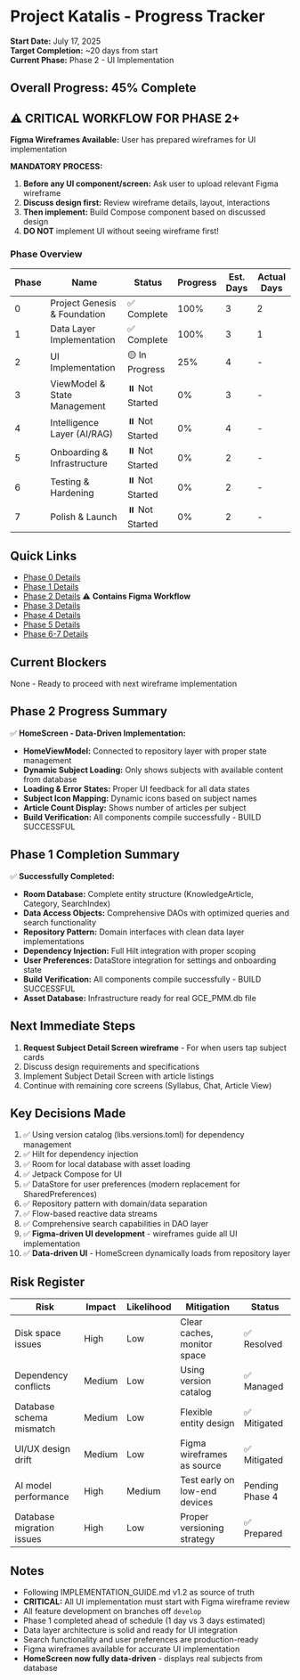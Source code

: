 # Project Katalis - Progress Tracker

**Start Date:** July 17, 2025  
**Target Completion:** ~20 days from start  
**Current Phase:** Phase 2 - UI Implementation

## Overall Progress: 45% Complete

## ⚠️ CRITICAL WORKFLOW FOR PHASE 2+

**Figma Wireframes Available:** User has prepared wireframes for UI implementation

**MANDATORY PROCESS:**

1. **Before any UI component/screen:** Ask user to upload relevant Figma wireframe
2. **Discuss design first:** Review wireframe details, layout, interactions
3. **Then implement:** Build Compose component based on discussed design
4. **DO NOT** implement UI without seeing wireframe first!

### Phase Overview

| Phase | Name                         | Status         | Progress | Est. Days | Actual Days |
|-------|------------------------------|----------------|----------|-----------|-------------|
| 0     | Project Genesis & Foundation | ✅ Complete     | 100%     | 3         | 2           |
| 1     | Data Layer Implementation    | ✅ Complete     | 100%     | 3         | 1           |
| 2     | UI Implementation            | 🟡 In Progress | 25%      | 4         | -           |
| 3     | ViewModel & State Management | ⏸️ Not Started | 0%       | 3         | -           |
| 4     | Intelligence Layer (AI/RAG)  | ⏸️ Not Started | 0%       | 4         | -           |
| 5     | Onboarding & Infrastructure  | ⏸️ Not Started | 0%       | 2         | -           |
| 6     | Testing & Hardening          | ⏸️ Not Started | 0%       | 2         | -           |
| 7     | Polish & Launch              | ⏸️ Not Started | 0%       | 2         | -           |

## Quick Links

- [Phase 0 Details](./docs/PHASE_0_FOUNDATION.md)
- [Phase 1 Details](./docs/PHASE_1_DATA_LAYER.md)
- [Phase 2 Details](./docs/PHASE_2_UI.md) ⚠️ **Contains Figma Workflow**
- [Phase 3 Details](./docs/PHASE_3_VIEWMODELS.md)
- [Phase 4 Details](./docs/PHASE_4_AI.md)
- [Phase 5 Details](./docs/PHASE_5_ONBOARDING.md)
- [Phase 6-7 Details](./docs/PHASE_6_7_LAUNCH.md)

## Current Blockers

None - Ready to proceed with next wireframe implementation

## Phase 2 Progress Summary

✅ **HomeScreen - Data-Driven Implementation:**

- **HomeViewModel:** Connected to repository layer with proper state management
- **Dynamic Subject Loading:** Only shows subjects with available content from database
- **Loading & Error States:** Proper UI feedback for all data states
- **Subject Icon Mapping:** Dynamic icons based on subject names
- **Article Count Display:** Shows number of articles per subject
- **Build Verification:** All components compile successfully - BUILD SUCCESSFUL

## Phase 1 Completion Summary

✅ **Successfully Completed:**

- **Room Database:** Complete entity structure (KnowledgeArticle, Category, SearchIndex)
- **Data Access Objects:** Comprehensive DAOs with optimized queries and search functionality
- **Repository Pattern:** Domain interfaces with clean data layer implementations
- **Dependency Injection:** Full Hilt integration with proper scoping
- **User Preferences:** DataStore integration for settings and onboarding state
- **Build Verification:** All components compile successfully - BUILD SUCCESSFUL
- **Asset Database:** Infrastructure ready for real GCE_PMM.db file

## Next Immediate Steps

1. **Request Subject Detail Screen wireframe** - For when users tap subject cards
2. Discuss design requirements and specifications
3. Implement Subject Detail Screen with article listings
4. Continue with remaining core screens (Syllabus, Chat, Article View)

## Key Decisions Made

1. ✅ Using version catalog (libs.versions.toml) for dependency management
2. ✅ Hilt for dependency injection
3. ✅ Room for local database with asset loading
4. ✅ Jetpack Compose for UI
5. ✅ DataStore for user preferences (modern replacement for SharedPreferences)
6. ✅ Repository pattern with domain/data separation
7. ✅ Flow-based reactive data streams
8. ✅ Comprehensive search capabilities in DAO layer
9. ✅ **Figma-driven UI development** - wireframes guide all UI implementation
10. ✅ **Data-driven UI** - HomeScreen dynamically loads from repository layer

## Risk Register

| Risk                      | Impact | Likelihood | Mitigation                    | Status          |
|---------------------------|--------|------------|-------------------------------|-----------------|
| Disk space issues         | High   | Low        | Clear caches, monitor space   | ✅ Resolved      |
| Dependency conflicts      | Medium | Low        | Using version catalog         | ✅ Managed       |
| Database schema mismatch  | Medium | Low        | Flexible entity design        | ✅ Mitigated     |
| UI/UX design drift        | Medium | Low        | Figma wireframes as source    | ✅ Mitigated     |
| AI model performance      | High   | Medium     | Test early on low-end devices | Pending Phase 4 |
| Database migration issues | High   | Low        | Proper versioning strategy    | ✅ Prepared      |

## Notes

- Following IMPLEMENTATION_GUIDE.md v1.2 as source of truth
- **CRITICAL:** All UI implementation must start with Figma wireframe review
- All feature development on branches off `develop`
- Phase 1 completed ahead of schedule (1 day vs 3 days estimated)
- Data layer architecture is solid and ready for UI integration
- Search functionality and user preferences are production-ready
- Figma wireframes available for accurate UI implementation
- **HomeScreen now fully data-driven** - displays real subjects from database